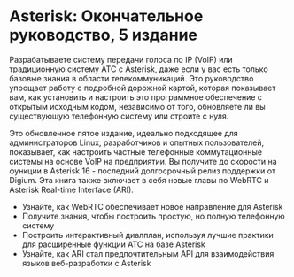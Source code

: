 # Asterisk: Окончательное руководство, 5 издание

Разрабатываете систему передачи голоса по IP \(VoIP\) или традиционную систему АТС с Asterisk, даже если у вас есть только базовые знания в области телекоммуникаций. Это руководство упрощает работу с подробной дорожной картой, которая показывает вам, как установить и настроить это программное обеспечение с открытым исходным кодом, независимо от того, обновляете ли вы существующую телефонную систему или строите с нуля.

Это обновленное пятое издание, идеально подходящее для администраторов Linux, разработчиков и опытных пользователей, показывает, как настроить частные телефонные коммутационные системы на основе VoIP на предприятии. Вы получите до скорости на функции в Asterisk 16 - последний долгосрочный релиз поддержки от Digium. Эта книга также включает в себя новые главы по WebRTC и Asterisk Real-time Interface \(ARI\).

* Узнайте, как WebRTC обеспечивает новое направление для Asterisk 
* Получите знания, чтобы построить простую, но полную телефонную систему 
* Построить интерактивный диалплан, используя лучшие практики для расширенные функции АТС на базе Asterisk 
* Узнайте, как ARI стал предпочтительным API для взаимодействия языков веб-разработки с Asterisk

